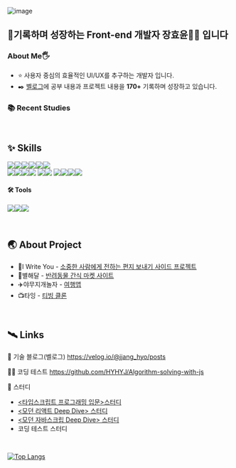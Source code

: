  ![image](https://github.com/HYHYJ/HYHYJ/assets/101866872/2fc524f0-6554-4951-9f61-fc5a0a52754d)


## 🚀기록하며 성장하는 Front-end 개발자 장효윤👩‍🚀 입니다

### About Me🖐️
- ⭐ 사용자 중심의 효율적인 UI/UX를 추구하는 개발자 입니다.
- ✒️ [벨로그](https://velog.io/@jjang_hyo/posts)에 공부 내용과 프로젝트 내용을 **170+** 기록하며 성장하고 있습니다.
<!-- - 📖 스터디장을 맡아 [스터디](https://github.com/HYHYJ/mts-study)를 진행하고, 맡은 부분을 공부하고 팀원들에게 발표하며 성장하고 있습니다.
// - 👩‍💻 매일 [코딩테스트](https://github.com/HYHYJ/Algorithm-solving-with-js)를 공부하고 있습니다. -->

### 📚 Recent Studies



<br/>

## ✨ Skills

<img src="https://img.shields.io/badge/html5-E34F26?style=for-the-badge&logo=html5&logoColor=white"><img src="https://img.shields.io/badge/css-1572B6?style=for-the-badge&logo=css3&logoColor=white"><img src="https://img.shields.io/badge/tailwindcss-06B6D4?style=for-the-badge&logo=tailwindcss&logoColor=white"><img src="https://img.shields.io/badge/sass-CC6699?style=for-the-badge&logo=sass&logoColor=white"><img src="https://img.shields.io/badge/emotion-C45AEC?style=for-the-badge&logo=emotion&logoColor=white"><img src="https://img.shields.io/badge/Styled_Components-DB7093?style=for-the-badge&logo=styled-components&logoColor=white">      
<img src="https://img.shields.io/badge/next.js-000000?style=for-the-badge&logo=next.js&logoColor=white"><img src="https://img.shields.io/badge/react-61DAFB?style=for-the-badge&logo=react&logoColor=black"><img src="https://img.shields.io/badge/javascript-F7DF1E?style=for-the-badge&logo=javascript&logoColor=black"><img src="https://img.shields.io/badge/typescript-3178C6?style=for-the-badge&logo=typescript&logoColor=black">
<img src="https://img.shields.io/badge/reactquery-FF4154?style=for-the-badge&logo=reactquery&logoColor=white"><img src="https://img.shields.io/badge/SWR-5190cf?style=for-the-badge&logo=swr&logoColor=white">
<img src="https://img.shields.io/badge/zustand-FF4154?style=for-the-badge&logo=&logoColor=white"><img src="https://img.shields.io/badge/recoil-3578E5?style=for-the-badge&logo=recoil&logoColor=white"><img src="https://img.shields.io/badge/pocketbase-B8DBE4?style=for-the-badge&logo=pocketbase&logoColor=white"><img src="https://img.shields.io/badge/supabase-3FCF8E?style=for-the-badge&logo=supabase&logoColor=white">

#### 🛠️ Tools
<img src="https://img.shields.io/badge/git-F05032?style=for-the-badge&logo=git&logoColor=white"><img src="https://img.shields.io/badge/github-181717?style=for-the-badge&logo=github&logoColor=white"><img src="https://img.shields.io/badge/figma-F24E1E?style=for-the-badge&logo=figma&logoColor=white"> 

<br/>

## 🌏 About Project
- 📮I Write You - [소중한 사람에게 전하는 편지 보내기 사이드 프로젝트](https://github.com/likelion-plus/i-write-you)
- 🐶별해달 - [반려동물 간식 마켓 사이트](https://github.com/likelion-plus/counting-stars-13)
- ✈️야무지개놀자 - [여행앱](https://github.com/FRONTENDSCHOOL6/1st-ComeOn-TripApp)
- 📺타잉 - [티빙 클론](https://github.com/javascript-project-3/project-JS-3)


<br/>

## 🛰️ Links
📗 기술 블로그(벨로그)  https://velog.io/@jjang_hyo/posts

👩‍💻 코딩 테스트  https://github.com/HYHYJ/Algorithm-solving-with-js

📘 스터디
- [<타입스크립트 프로그래밍 입문>스터디](https://github.com/HYHYJ/mts-study)
- [<모던 리액트 Deep Dive> 스터디](https://github.com/HYHYJ/react-deep-dive)
- [<모던 자바스크립 Deep Dive> 스터디](https://github.com/HYHYJ/js-deepdive-study)
- 코딩 테스트 스터디



<br/>
  
[![Top Langs](https://github-readme-stats.vercel.app/api/top-langs/?username=HYHYJ&layout=compact)](https://github.com/delay-100/github-readme-stats)





<!--
**HYHYJ/HYHYJ** is a ✨ _special_ ✨ repository because its `README.md` (this file) appears on your GitHub profile.

Here are some ideas to get you started:

- 🔭 I’m currently working on ...
- 🌱 I’m currently learning ...
- 👯 I’m looking to collaborate on ...
- 🤔 I’m looking for help with ...
- 💬 Ask me about ...
- 📫 How to reach me: ...
- 😄 Pronouns: ...
- ⚡ Fun fact: ...
-->

